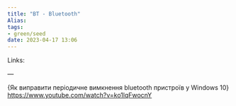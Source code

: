 ```yaml
---
title: "BT - Bluetooth"
Alias: 
tags:
- green/seed
date: 2023-04-17 13:06
---
```

Links:   

—

{Як виправити періодичне вимкнення bluetooth пристроїв у Windows 10}  
https://www.youtube.com/watch?v=ko1lqFwocnY
